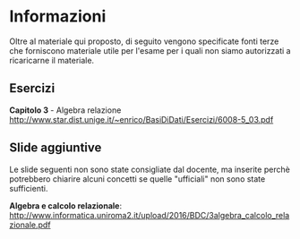 # Informazioni
Oltre al materiale qui proposto, di seguito vengono specificate fonti terze che forniscono materiale utile per l'esame per i quali non siamo autorizzati a ricaricarne il materiale.

## Esercizi

**Capitolo 3** - Algebra relazione
http://www.star.dist.unige.it/~enrico/BasiDiDati/Esercizi/6008-5_03.pdf

## Slide aggiuntive
Le slide seguenti non sono state consigliate dal docente, ma inserite perchè potrebbero chiarire alcuni concetti se quelle "ufficiali" non sono state sufficienti. 

**Algebra e calcolo relazionale**: http://www.informatica.uniroma2.it/upload/2016/BDC/3algebra_calcolo_relazionale.pdf
